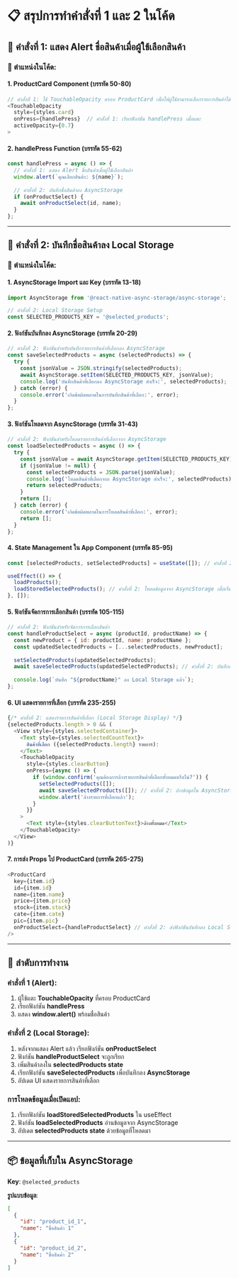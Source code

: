 # 📋 สรุปการทำคำสั่งที่ 1 และ 2 ในโค้ด

## 🎯 คำสั่งที่ 1: แสดง Alert ชื่อสินค้าเมื่อผู้ใช้เลือกสินค้า

### 📍 ตำแหน่งในโค้ด:

#### 1. **ProductCard Component (บรรทัด 50-80)**
```javascript
// คำสั่งที่ 1: ใช้ TouchableOpacity ครอบ ProductCard เพื่อให้ผู้ใช้สามารถเลือกรายการสินค้าได้
<TouchableOpacity 
  style={styles.card} 
  onPress={handlePress}  // คำสั่งที่ 1: เรียกฟังก์ชัน handlePress เมื่อแตะ
  activeOpacity={0.7}
>
```

#### 2. **handlePress Function (บรรทัด 55-62)**
```javascript
const handlePress = async () => {
  // คำสั่งที่ 1: แสดง Alert ชื่อสินค้าเมื่อผู้ใช้เลือกสินค้า
  window.alert(`คุณเลือกสินค้า: ${name}`);
  
  // คำสั่งที่ 2: บันทึกชื่อสินค้าลง AsyncStorage
  if (onProductSelect) {
    await onProductSelect(id, name);
  }
};
```

---

## 💾 คำสั่งที่ 2: บันทึกชื่อสินค้าลง Local Storage

### 📍 ตำแหน่งในโค้ด:

#### 1. **AsyncStorage Import และ Key (บรรทัด 13-18)**
```javascript
import AsyncStorage from '@react-native-async-storage/async-storage';

// คำสั่งที่ 2: Local Storage Setup
const SELECTED_PRODUCTS_KEY = '@selected_products';
```

#### 2. **ฟังก์ชันบันทึกลง AsyncStorage (บรรทัด 20-29)**
```javascript
// คำสั่งที่ 2: ฟังก์ชันสำหรับบันทึกรายการสินค้าที่เลือกลง AsyncStorage
const saveSelectedProducts = async (selectedProducts) => {
  try {
    const jsonValue = JSON.stringify(selectedProducts);
    await AsyncStorage.setItem(SELECTED_PRODUCTS_KEY, jsonValue);
    console.log('บันทึกสินค้าที่เลือกลง AsyncStorage สำเร็จ:', selectedProducts);
  } catch (error) {
    console.error('เกิดข้อผิดพลาดในการบันทึกสินค้าที่เลือก:', error);
  }
};
```

#### 3. **ฟังก์ชันโหลดจาก AsyncStorage (บรรทัด 31-43)**
```javascript
// คำสั่งที่ 2: ฟังก์ชันสำหรับโหลดรายการสินค้าที่เลือกจาก AsyncStorage
const loadSelectedProducts = async () => {
  try {
    const jsonValue = await AsyncStorage.getItem(SELECTED_PRODUCTS_KEY);
    if (jsonValue != null) {
      const selectedProducts = JSON.parse(jsonValue);
      console.log('โหลดสินค้าที่เลือกจาก AsyncStorage สำเร็จ:', selectedProducts);
      return selectedProducts;
    }
    return [];
  } catch (error) {
    console.error('เกิดข้อผิดพลาดในการโหลดสินค้าที่เลือก:', error);
    return [];
  }
};
```

#### 4. **State Management ใน App Component (บรรทัด 85-95)**
```javascript
const [selectedProducts, setSelectedProducts] = useState([]); // คำสั่งที่ 2: เก็บรายการสินค้าที่เลือก

useEffect(() => {
  loadProducts();
  loadStoredSelectedProducts(); // คำสั่งที่ 2: โหลดข้อมูลจาก AsyncStorage เมื่อเริ่มแอป
}, []);
```

#### 5. **ฟังก์ชันจัดการการเลือกสินค้า (บรรทัด 105-115)**
```javascript
// คำสั่งที่ 2: ฟังก์ชันสำหรับจัดการการเลือกสินค้า
const handleProductSelect = async (productId, productName) => {
  const newProduct = { id: productId, name: productName };
  const updatedSelectedProducts = [...selectedProducts, newProduct];
  
  setSelectedProducts(updatedSelectedProducts);
  await saveSelectedProducts(updatedSelectedProducts); // คำสั่งที่ 2: บันทึกลง AsyncStorage ทันที
  
  console.log(`บันทึก "${productName}" ลง Local Storage แล้ว`);
};
```

#### 6. **UI แสดงรายการที่เลือก (บรรทัด 235-255)**
```javascript
{/* คำสั่งที่ 2: แสดงรายการสินค้าที่เลือก (Local Storage Display) */}
{selectedProducts.length > 0 && (
  <View style={styles.selectedContainer}>
    <Text style={styles.selectedCountText}>
      สินค้าที่เลือก ({selectedProducts.length} รายการ):
    </Text>
    <TouchableOpacity 
      style={styles.clearButton}
      onPress={async () => {
        if (window.confirm('คุณต้องการล้างรายการสินค้าที่เลือกทั้งหมดหรือไม่?')) {
          setSelectedProducts([]);
          await saveSelectedProducts([]); // คำสั่งที่ 2: ล้างข้อมูลใน AsyncStorage
          window.alert('ล้างรายการที่เลือกแล้ว');
        }
      }}
    >
      <Text style={styles.clearButtonText}>ล้างทั้งหมด</Text>
    </TouchableOpacity>
  </View>
)}
```

#### 7. **การส่ง Props ไป ProductCard (บรรทัด 265-275)**
```javascript
<ProductCard
  key={item.id}
  id={item.id}
  name={item.name}
  price={item.price}
  stock={item.stock}
  cate={item.cate}
  pic={item.pic}
  onProductSelect={handleProductSelect} // คำสั่งที่ 2: ส่งฟังก์ชันบันทึกลง Local Storage
/>
```

---

## 🔄 ลำดับการทำงาน

### คำสั่งที่ 1 (Alert):
1. ผู้ใช้แตะ **TouchableOpacity** ที่ครอบ ProductCard
2. เรียกฟังก์ชัน **handlePress**
3. แสดง **window.alert()** พร้อมชื่อสินค้า

### คำสั่งที่ 2 (Local Storage):
1. หลังจากแสดง Alert แล้ว เรียกฟังก์ชัน **onProductSelect**
2. ฟังก์ชัน **handleProductSelect** จะถูกเรียก
3. เพิ่มสินค้าลงใน **selectedProducts state**
4. เรียกฟังก์ชัน **saveSelectedProducts** เพื่อบันทึกลง **AsyncStorage**
5. อัปเดต UI แสดงรายการสินค้าที่เลือก

### การโหลดข้อมูลเมื่อเปิดแอป:
1. เรียกฟังก์ชัน **loadStoredSelectedProducts** ใน useEffect
2. ฟังก์ชัน **loadSelectedProducts** อ่านข้อมูลจาก AsyncStorage
3. อัปเดต **selectedProducts state** ด้วยข้อมูลที่โหลดมา

---

## 📦 ข้อมูลที่เก็บใน AsyncStorage

**Key**: `@selected_products`

**รูปแบบข้อมูล**:
```json
[
  {
    "id": "product_id_1",
    "name": "ชื่อสินค้า 1"
  },
  {
    "id": "product_id_2",
    "name": "ชื่อสินค้า 2"
  }
]
```

